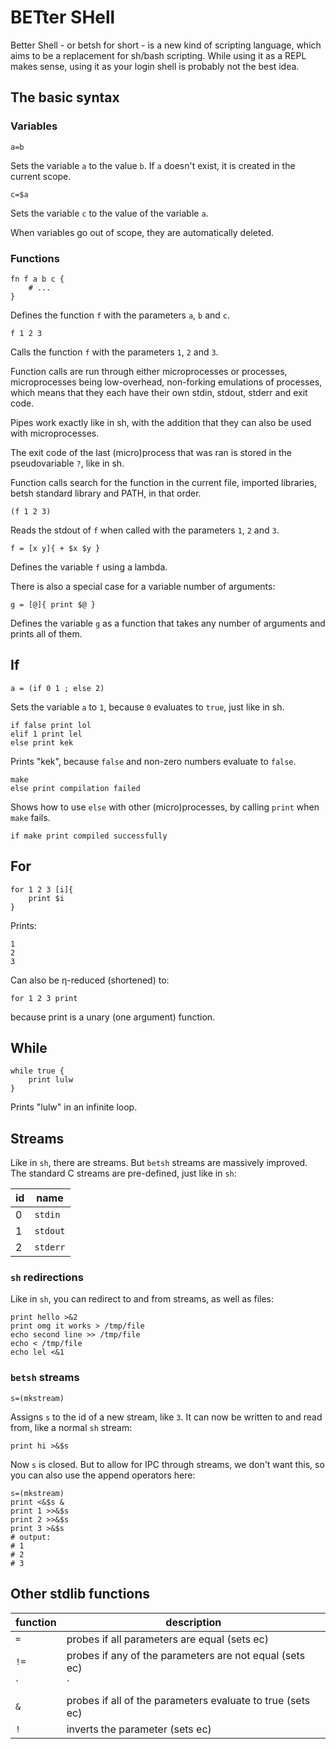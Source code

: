 # BETter SHell

Better Shell - or betsh for short - is a new kind of scripting language, which
aims to be a replacement for sh/bash scripting. While using it as a REPL makes
sense, using it as your login shell is probably not the best idea.

## The basic syntax

### Variables

    a=b

Sets the variable `a` to the value `b`. If `a` doesn't exist, it is created in
the current scope.

    c=$a

Sets the variable `c` to the value of the variable `a`.

When variables go out of scope, they are automatically deleted.

### Functions

    fn f a b c {
        # ...
    }

Defines the function `f` with the parameters `a`, `b` and `c`.

    f 1 2 3

Calls the function `f` with the parameters `1`, `2` and `3`.

Function calls are run through either microprocesses or processes,
microprocesses being low-overhead, non-forking emulations of processes, which
means that they each have their own stdin, stdout, stderr and exit code.

Pipes work exactly like in sh, with the addition that they can also be used with
microprocesses.

<!--TODO: std* redirections-->

The exit code of the last (micro)process that was ran is stored in the
pseudovariable `?`, like in sh.

Function calls search for the function in the current file, imported libraries,
betsh standard library and PATH, in that order.

    (f 1 2 3)

Reads the stdout of `f` when called with the parameters `1`, `2` and `3`.

    f = [x y]{ + $x $y }

Defines the variable `f` using a lambda.

There is also a special case for a variable number of arguments:

    g = [@]{ print $@ }

Defines the variable `g` as a function that takes any number of arguments and
prints all of them.

## If

    a = (if 0 1 ; else 2)

Sets the variable `a` to `1`, because `0` evaluates to `true`, just like in sh.

    if false print lol
    elif 1 print lel
    else print kek

Prints "kek", because `false` and non-zero numbers evaluate to `false`.

    make
    else print compilation failed

Shows how to use `else` with other (micro)processes, by calling `print` when
`make` fails.

    if make print compiled successfully

## For

    for 1 2 3 [i]{
        print $i
    }

Prints:

    1
    2
    3

Can also be η-reduced (shortened) to:

    for 1 2 3 print

because print is a unary (one argument) function.

## While

    while true {
        print lulw
    }

Prints "lulw" in an infinite loop.

## Streams

Like in `sh`, there are streams. But `betsh` streams are massively improved. The
standard C streams are pre-defined, just like in `sh`:

| id | name     |
| -- | -------- |
| 0  | `stdin`  |
| 1  | `stdout` |
| 2  | `stderr` |

### `sh` redirections

Like in `sh`, you can redirect to and from streams, as well as files:

    print hello >&2
    print omg it works > /tmp/file
    echo second line >> /tmp/file
    echo < /tmp/file
    echo lel <&1

<!--TODO: isn't the last example senseless?!-->

### `betsh` streams

    s=(mkstream)

Assigns `s` to the id of a new stream, like `3`. It can now be written to and
read from, like a normal `sh` stream:

    print hi >&$s

Now `s` is closed. But to allow for IPC through streams, we don't want this, so
you can also use the append operators here:

    s=(mkstream)
    print <&$s &
    print 1 >>&$s
    print 2 >>&$s
    print 3 >&$s
    # output:
    # 1
    # 2
    # 3

## Other stdlib functions

| function | description                                                       |
|----------|-------------------------------------------------------------------|
| `=`      | probes if all parameters are equal (sets ec)                      |
| `!=`     | probes if any of the parameters are not equal (sets ec)           |
| `|`      | probes if any of the parameters evaluate to true (sets ec)        |
| `&`      | probes if all of the parameters evaluate to true (sets ec)        |
| `!`      | inverts the parameter (sets ec)                                   |
<!--TODO: more-->

